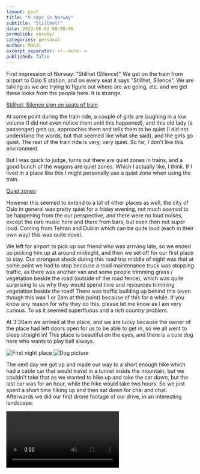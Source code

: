 ```yaml
---
layout: post
title: "9 days in Norway"
subtitle: "Stillhet!"
date: 2023-06-02 00:00:00
permalink: norway/
categories: personal
author: Mahdi
excerpt_separator: <!--more-->
published: false
---
```


First impression of Norway: "Stillhet (Silence)"
We get on the train from airport to Oslo S station, and on every seat it says "Stillhet, Silence". We are talking as we are trying to figure out where are we going, etc. and we get these looks from the people here. It is strange.

[Stillhet, Silence sign on seats of train]()

At some point during the train ride, a couple of girls are laughing in a low volume (I did not even notice them until this happened), and this old lady (a passenger) gets up, approaches them and tells them to be quiet (I did not understand the words, but that seemed like what she said), and the girls go quiet. The rest of the train ride is very, very quiet. So far, I don't like this environment.

But I was quick to judge, turns out there are quiet zones in trains, and a good bunch of the wagons are quiet zones. Which I actually like, I think. If I lived in a place like this I might personally use a quiet zone when using the train.

[Quiet zones]()

However this seemed to extend to a lot of other places as well, the city of Oslo in general was pretty quiet for a friday evening, not much *seemed* to be happening from the our perspective, and there were no loud noises, except the rare music here and there from bars, but even then not super loud. Coming from Tehran and Dublin which can be quite loud (each in their own way) this was quite novel.

We left for airport to pick up our friend who was arriving late, so we ended up picking him up at around midnight, and then we set off for our first place to stay. Our strongest shock during this road trip middle of night was that at some point we had to stop because a road maintenance truck was stopping traffic, as there was another van and some people trimming grass / vegetation beside the road (outside of the road fence), which was quite surprising to us why they would spend time and resources trimming vegetation beside the road! There was traffic building up behind this (even though this was 1 or 2am at this point) because of this for a while. If you know any reason for why they do this, please let me know as I am very curious. To us it seemed superfluous and a *rich country problem*.

At 3:30am we arrived at the place, and we are lucky because the owner of the place had left doors open for us to be able to get in, so we all went to sleep straight in! This place is beautiful on the eyes, and there is a cute dog here who wants to play ball always.

![First night place]()
![Dog picture]()

The next day we got up and made our way to a short enough hike which had a cable car that would travel in a tunnel inside the mountain, but we couldn't take that as we wanted to hike up and take the car down, but the last car was for an hour, while the hike would take two hours. So we just spent a short time hiking up and then sat down for chai and chat. Afterwards we did our first drone footage of our drive, in an interesting landscape.

<video src="first-drone.mp4" />

After that we made our way to a waterfall, [Lotofosen?], but just for a quick peek before we would go back to our place to sleep at night, but it was so beautiful I couldn't resist a drone shot of this place, so I was filming a few shots and just before I was going to bring the drone back to land (as it was running out of battery), the drone hit a tree and fell. It fell on the other side of this strong river. At first we were contemplating whether it is possible to cross the river at all, the consensus in he end was that it is too dangerous as the water current is very strong at one point in the river (and this point was unavoidable) and the depth was also unknown to us.

![image of river]()

I proposed we would go from the other side of the river by driving there and hiking down, the hill was very steep and my friends were skeptical of the idea, but I preferred hiking difficult terrain to crossing a river: my thought process is: humans evolved to live on the ground, and even though it may be difficult terrain, it is easier to have control in this environment than it is in water. We said let's leave it until tomorrow as it as already midnight and dark and we had to think about this. That night we also had to drive at 1am to charge the car, we didn't get to sleep until 3am!

The next morning, all I could think about was the drone rescue mission :D -- I was determined to hike the other side of the river. We went back to the waterfall, and as I was buying a postcad from the shop there, I asked him about this, and he said yeah we can probably hike the other side down, it's doable but difficult. He said it's also possible to cross the river but risky, and he personally would wait until September when the river is less strong to do it. So we drove the road around to the top of the hill and I and Emad set off to rescue the drone. The distance on ground was only 100 meters, but the terrain was very steep (about 70% grade) and it took us about 45 minutes to get down to the river and find the drone!

![drone rescue result]()

The drone's propellers were all damaged, so we couldn't fly the drone anymore on this trip (and we couldn't find a place in Norway on our way to buy propellers from unfortunately). But we got to see this beautiful view from this side of the river that not many people got to see probably :D

![In this side of river]()

We continue on to go visit another hike and waterfall and spend some time hiking there, beautiful scenery and every waterfall has its own character and aesthetics which are amazing.

![hike pics]()




next day another two waterfalls, train ride, bridge
next day a cabin ride, a lot of roadworks, glacier national park, house with jaccuzzi!



